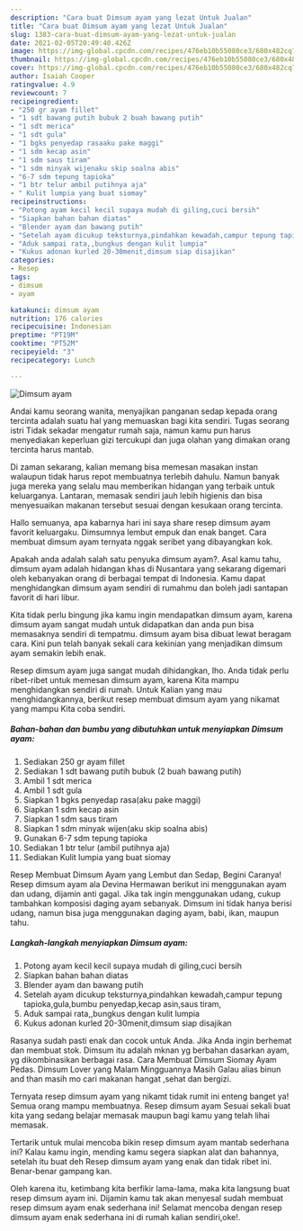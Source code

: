 ```yaml
---
description: "Cara buat Dimsum ayam yang lezat Untuk Jualan"
title: "Cara buat Dimsum ayam yang lezat Untuk Jualan"
slug: 1383-cara-buat-dimsum-ayam-yang-lezat-untuk-jualan
date: 2021-02-05T20:49:40.426Z
image: https://img-global.cpcdn.com/recipes/476eb10b55080ce3/680x482cq70/dimsum-ayam-foto-resep-utama.jpg
thumbnail: https://img-global.cpcdn.com/recipes/476eb10b55080ce3/680x482cq70/dimsum-ayam-foto-resep-utama.jpg
cover: https://img-global.cpcdn.com/recipes/476eb10b55080ce3/680x482cq70/dimsum-ayam-foto-resep-utama.jpg
author: Isaiah Cooper
ratingvalue: 4.9
reviewcount: 7
recipeingredient:
- "250 gr ayam fillet"
- "1 sdt bawang putih bubuk 2 buah bawang putih"
- "1 sdt merica"
- "1 sdt gula"
- "1 bgks penyedap rasaaku pake maggi"
- "1 sdm kecap asin"
- "1 sdm saus tiram"
- "1 sdm minyak wijenaku skip soalna abis"
- "6-7 sdm tepung tapioka"
- "1 btr telur ambil putihnya aja"
- " Kulit lumpia yang buat siomay"
recipeinstructions:
- "Potong ayam kecil kecil supaya mudah di giling,cuci bersih"
- "Siapkan bahan bahan diatas"
- "Blender ayam dan bawang putih"
- "Setelah ayam dicukup teksturnya,pindahkan kewadah,campur tepung tapioka,gula,bumbu penyedap,kecap asin,saus tiram,"
- "Aduk sampai rata,,bungkus dengan kulit lumpia"
- "Kukus adonan kurled 20-30menit,dimsum siap disajikan"
categories:
- Resep
tags:
- dimsum
- ayam

katakunci: dimsum ayam 
nutrition: 176 calories
recipecuisine: Indonesian
preptime: "PT19M"
cooktime: "PT52M"
recipeyield: "3"
recipecategory: Lunch

---
```



![Dimsum ayam](https://img-global.cpcdn.com/recipes/476eb10b55080ce3/680x482cq70/dimsum-ayam-foto-resep-utama.jpg)

Andai kamu seorang wanita, menyajikan panganan sedap kepada orang tercinta adalah suatu hal yang memuaskan bagi kita sendiri. Tugas seorang istri Tidak sekadar mengatur rumah saja, namun kamu pun harus menyediakan keperluan gizi tercukupi dan juga olahan yang dimakan orang tercinta harus mantab.

Di zaman  sekarang, kalian memang bisa memesan masakan instan walaupun tidak harus repot membuatnya terlebih dahulu. Namun banyak juga mereka yang selalu mau memberikan hidangan yang terbaik untuk keluarganya. Lantaran, memasak sendiri jauh lebih higienis dan bisa menyesuaikan makanan tersebut sesuai dengan kesukaan orang tercinta. 

Hallo semuanya, apa kabarnya hari ini saya share resep dimsum ayam favorit keluargaku. Dimsumnya lembut empuk dan enak banget. Cara membuat dimsum ayam ternyata nggak seribet yang dibayangkan kok.

Apakah anda adalah salah satu penyuka dimsum ayam?. Asal kamu tahu, dimsum ayam adalah hidangan khas di Nusantara yang sekarang digemari oleh kebanyakan orang di berbagai tempat di Indonesia. Kamu dapat menghidangkan dimsum ayam sendiri di rumahmu dan boleh jadi santapan favorit di hari libur.

Kita tidak perlu bingung jika kamu ingin mendapatkan dimsum ayam, karena dimsum ayam sangat mudah untuk didapatkan dan anda pun bisa memasaknya sendiri di tempatmu. dimsum ayam bisa dibuat lewat beragam cara. Kini pun telah banyak sekali cara kekinian yang menjadikan dimsum ayam semakin lebih enak.

Resep dimsum ayam juga sangat mudah dihidangkan, lho. Anda tidak perlu ribet-ribet untuk memesan dimsum ayam, karena Kita mampu menghidangkan sendiri di rumah. Untuk Kalian yang mau menghidangkannya, berikut resep membuat dimsum ayam yang nikamat yang mampu Kita coba sendiri.

<!--inarticleads1-->

##### Bahan-bahan dan bumbu yang dibutuhkan untuk menyiapkan Dimsum ayam:

1. Sediakan 250 gr ayam fillet
1. Sediakan 1 sdt bawang putih bubuk (2 buah bawang putih)
1. Ambil 1 sdt merica
1. Ambil 1 sdt gula
1. Siapkan 1 bgks penyedap rasa(aku pake maggi)
1. Siapkan 1 sdm kecap asin
1. Siapkan 1 sdm saus tiram
1. Siapkan 1 sdm minyak wijen(aku skip soalna abis)
1. Gunakan 6-7 sdm tepung tapioka
1. Sediakan 1 btr telur (ambil putihnya aja)
1. Sediakan  Kulit lumpia yang buat siomay


Resep Membuat Dimsum Ayam yang Lembut dan Sedap, Begini Caranya! Resep dimsum ayam ala Devina Hermawan berikut ini menggunakan ayam dan udang, dijamin anti gagal. Jika tak ingin menggunakan udang, cukup tambahkan komposisi daging ayam sebanyak. Dimsum ini tidak hanya berisi udang, namun bisa juga menggunakan daging ayam, babi, ikan, maupun tahu. 

<!--inarticleads2-->

##### Langkah-langkah menyiapkan Dimsum ayam:

1. Potong ayam kecil kecil supaya mudah di giling,cuci bersih
1. Siapkan bahan bahan diatas
1. Blender ayam dan bawang putih
1. Setelah ayam dicukup teksturnya,pindahkan kewadah,campur tepung tapioka,gula,bumbu penyedap,kecap asin,saus tiram,
1. Aduk sampai rata,,bungkus dengan kulit lumpia
1. Kukus adonan kurled 20-30menit,dimsum siap disajikan


Rasanya sudah pasti enak dan cocok untuk Anda. Jika Anda ingin berhemat dan membuat stok. Dimsum itu adalah mknan yg berbahan dasarkan ayam, yg dikombinasikan berbagai rasa. Cara Membuat Dimsum Siomay Ayam Pedas. Dimsum Lover yang Malam Mingguannya Masih Galau alias binun and than masih mo cari makanan hangat ,sehat dan bergizi. 

Ternyata resep dimsum ayam yang nikamt tidak rumit ini enteng banget ya! Semua orang mampu membuatnya. Resep dimsum ayam Sesuai sekali buat kita yang sedang belajar memasak maupun bagi kamu yang telah lihai memasak.

Tertarik untuk mulai mencoba bikin resep dimsum ayam mantab sederhana ini? Kalau kamu ingin, mending kamu segera siapkan alat dan bahannya, setelah itu buat deh Resep dimsum ayam yang enak dan tidak ribet ini. Benar-benar gampang kan. 

Oleh karena itu, ketimbang kita berfikir lama-lama, maka kita langsung buat resep dimsum ayam ini. Dijamin kamu tak akan menyesal sudah membuat resep dimsum ayam enak sederhana ini! Selamat mencoba dengan resep dimsum ayam enak sederhana ini di rumah kalian sendiri,oke!.

